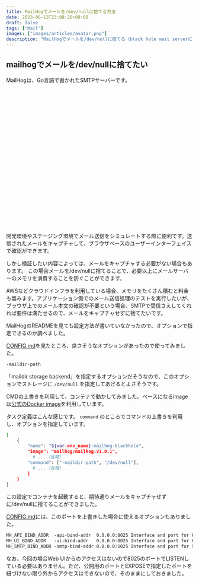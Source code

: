 ```yaml
---
title: MailHogでメールを/dev/nullに捨てる方法
date: 2023-06-13T23:08:20+09:00
draft: false
tags: ["Mail"]
images: ["images/articles/avatar.png"]
description: "MailHogでメールを/dev/nullに捨てる（black hole mail serverにする）方法を調べました。-maildir-pathオプションに/dev/nullを渡すことで実現できました。"
---
```


## mailhogでメールを/dev/nullに捨てたい

MailHogは、Go言語で書かれたSMTPサーバーです。

<div class="iframely-embed"><div class="iframely-responsive" style="padding-bottom: 50%; padding-top: 120px;"><a href="https://github.com/mailhog/MailHog" data-iframely-url="//cdn.iframe.ly/api/iframe?url=https%3A%2F%2Fgithub.com%2Fmailhog%2FMailHog&key=6da8f492348dcf72ef42ec6631ea70ef"></a></div></div><script async src="//cdn.iframe.ly/embed.js" charset="utf-8"></script>

開発環境やステージング環境でメール送信をシミュレートする際に便利です。送信されたメールをキャプチャして、ブラウザベースのユーザーインターフェイスで確認ができます。

しかし検証したい内容によっては、メールをキャプチャする必要がない場合もあります。
この場合メールを/dev/nullに捨てることで、必要以上にメールサーバーのメモリを消費することを防ぐことができます。

AWSなどクラウドインフラを利用している場合、メモリをたくさん積むと料金も嵩みます。アプリケーション側でのメール送信処理のテストを実行したいが、ブラウザ上でのメール本文の確認が不要という場合、SMTPで受信さえしてくれれば要件は満たせるので、メールをキャプチャせずに捨てたいです。

MailHogのREADMEを見ても設定方法が書いていなかったので、オプションで指定できるのか調べました。

[CONFIG.md](https://github.com/mailhog/MailHog/blob/master/docs/CONFIG.md)を見たところ、良さそうなオプションがあったので使ってみました。

```bash
-maildir-path
```

「maildir storage backend」を指定するオプションだそうなので、このオプションでストレージに `/dev/null` を指定してあげるとよさそうです。

CMDの上書きを利用して、コンテナで動かしてみました。ベースになるimageは[公式のDocker image](https://hub.docker.com/layers/mailhog/mailhog/v1.0.1/images/sha256-8d76a3d4ffa32a3661311944007a415332c4bb855657f4f6c57996405c009bea)を利用しています。

タスク定義はこんな感じです。 `command` のところでコマンドの上書きを利用し、オプションを指定しています。

```bash
[
    {
        "name": "${var.env_name}-mailhog-blackhole",
        "image": "mailhog/mailhog:v1.0.1",
          # ...（省略）
        "command": ["-maildir-path", "/dev/null"],
          # ...（省略）
        }
    }
]
```

この設定でコンテナを起動すると、期待通りメールをキャプチャせずに/dev/nullに捨てることができました。


[CONFIG.md](https://github.com/mailhog/MailHog/blob/master/docs/CONFIG.md)には、このポートを上書きした場合に使えるオプションもありました。

```txt
MH_API_BIND_ADDR  -api-bind-addr  0.0.0.0:8025 Interface and port for HTTP API server to bind to
MH_UI_BIND_ADDR   -ui-bind-addr   0.0.0.0:8025 Interface and port for HTTP UI server to bind to
MH_SMTP_BIND_ADDR -smtp-bind-addr 0.0.0.0:1025 Interface and port for SMTP server to bind to
```

なお、今回の場合Web UIからのアクセスはないので8025のポートでLISTENしている必要はありません。ただ、公開用のポートとEXPOSEで指定したポートを紐づけない限り外からアクセスはできないので、そのままにしておきました。
